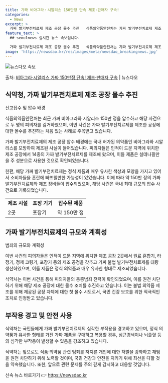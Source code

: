 ```yaml
---
title: 가짜 비아그라‧시알리스 150만정 단속 제조·판매자 구속!
categories:
  - News
excerpt: >
  가짜 발기부전치료제 제조 공장 몰수 추진   식품의약품안전처는 가짜 발기부전치료제 제조 및 판매 행위를 적발…
feature_text: >
  ## seoulnews 실시간 뉴스 속보입니다.

  가짜 발기부전치료제 제조 공장 몰수 추진   식품의약품안전처는 가짜 발기부전치료제 제조 및 판매 행위를 적발…
image: 'https://newsdao.kr/res/images/meta/newsdao_breakingnews.jpg'
---
```


![뉴스다오 속보](https://newsdao.kr/res/images/meta/newsdao_breakingnews.jpg)

<p>출처: <a href="https://newsdao.kr/4073" rel="dofollow">비아그라‧시알리스 가짜 150만정 단속! 제조·판매자 구속</a> | 뉴스다오</p>

<h2 data-ke-size="size26">식약청, 가짜 발기부전치료제 제조 공장 몰수 추진</h2>
신고접수 및 압수 배경

<p>식품의약품안전처는 최근 가짜 비아그라와 시알리스 150만 정을 압수하고 해당 사건으로 두 명의 피의자를 검거하였으며, 이번 사건은 가짜 발기부전치료제를 제조한 공장에 대한 몰수를 추진하는 처음 있는 사례로 주목받고 있습니다.</p>

<p>가짜 발기부전치료제의 제조 공장 압수 배경에는 국내 허가된 의약품인 비아그라와 시알리스를 모방하여 제조된 사실이 들어있습니다. 피의자들은 인적이 드문 지역에 위치한 제조 공장에서 14종의 가짜 발기부전치료제를 제조해 왔으며, 이들 제품은 실데나필만을 주 성분으로 사용한 것으로 확인되었습니다.</p>

<p>한편, 해당 가짜 발기부전치료제는 정식 제품과 매우 유사한 색상과 모양을 가지고 있어서 소비자들을 혼란에 빠뜨릴만한 가능성이 있었습니다. 이에 따라 약 150만 정의 가짜 발기부전치료제와 제조 장비들이 압수되었으며, 해당 사건은 국내 최대 규모의 압수 사건으로 기록되었습니다.</p>

<table>
	<tr>
		<td style="text-align: center; height: 17px;"><b>제조 시설</b></td>
		<td style="text-align: center; height: 17px;"><b>포장 기기</b></td>
		<td style="text-align: center; height: 17px;"><b>압수된 제품</b></td>
	</tr>
	<tr>
		<td>2곳</td>
		<td>포장기</td>
		<td>약 150만 정</td>
	</tr>
</table>

<h2 data-ke-size="size26">가짜 발기부전치료제의 규모와 계획성</h2>
범죄의 규모와 계획성

<p>이번 사건의 피의자들은 인적이 드문 지역에 위치한 제조 공장 2곳에서 원료 혼합기, 타정기, 정제 코팅기, 포장기 등의 제조 공정을 갖추고 가짜 불법 발기부전치료제를 대량 생산하였으며, 이들 제품은 정식 의약품과 매우 유사한 형태로 제조되었습니다.</p>

<p>식약처는 이번 사건을 통해 피의자들의 동종범죄 전력이 확인되었으며, 이를 원천 차단하기 위해 해당 제조 공장에 대한 몰수 조치를 추진하고 있습니다. 이는 불법 의약품 제조를 위해 제공된 공장 자체에 대한 첫 몰수 시도로서, 국민 건강 보호를 위한 적극적인 조치로 인정받고 있습니다.</p>

<h2 data-ke-size="size26">부작용 경고 및 안전 사용</h2>

<p>식약처는 국민들에게 가짜 발기부전치료제의 심각한 부작용을 경고하고 있으며, 정식 의약품과 유사한 형태를 가진 가짜 제품을 구매하고 복용할 경우, 심근경색이나 뇌출혈 등의 심각한 부작용이 발생할 수 있음을 강조하고 있습니다.</p>

<p>식약처는 앞으로도 식품·의약품 관련 범죄를 저지른 개인에 대한 처벌을 강화하고 재범을 원천 차단하기 위해 노력할 것이며, 국민 건강과 안전을 지키기 위해 최선을 다할 것을 약속했습니다. 또한, 앞으로 관련 문제를 주의 깊게 감시하고 대응할 것입니다.</p> 

신속 뉴스 바로가기 👉 <a href="https://newsdao.kr" rel="dofollow">https://newsdao.kr</a>


